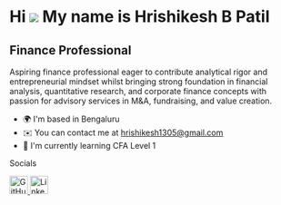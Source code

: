 Hi ![](https://user-images.githubusercontent.com/18350557/176309783-0785949b-9127-417c-8b55-ab5a4333674e.gif) My name is Hrishikesh B Patil
===========================================================================================================================================

Finance Professional
--------------------

Aspiring finance professional eager to contribute analytical rigor and entrepreneurial mindset whilst bringing strong foundation in financial analysis, quantitative research, and corporate finance concepts with passion for advisory services in M&A, fundraising, and value creation.

*   🌍  I'm based in Bengaluru
*   ✉️  You can contact me at [hrishikesh1305@gmail.com](mailto:hrishikesh1305@gmail.com)
*   🧠  I'm currently learning CFA Level 1

Socials
                
<p align="left"> <a href="https://www.github.com/GravityD9" target="_blank" rel="noreferrer"> <picture> <source media="(prefers-color-scheme: dark)" srcset="https://raw.githubusercontent.com/danielcranney/readme-generator/main/public/icons/socials/github-dark.svg" /> <source media="(prefers-color-scheme: light)" srcset="https://raw.githubusercontent.com/danielcranney/readme-generator/main/public/icons/socials/github.svg" /> <img src="https://raw.githubusercontent.com/danielcranney/readme-generator/main/public/icons/socials/github.svg" width="32" height="32" alt="GitHub" title="GitHub" /> </picture> </a> <a href="https://www.linkedin.com/in/hrishikesh-b-patil-1a5b98230/" target="_blank" rel="noreferrer"> <picture> <source media="(prefers-color-scheme: dark)" srcset="https://raw.githubusercontent.com/danielcranney/readme-generator/main/public/icons/socials/linkedin-dark.svg" /> <source media="(prefers-color-scheme: light)" srcset="https://raw.githubusercontent.com/danielcranney/readme-generator/main/public/icons/socials/linkedin.svg" /> <img src="https://raw.githubusercontent.com/danielcranney/readme-generator/main/public/icons/socials/linkedin.svg" width="32" height="32" alt="LinkedIn" title="LinkedIn" /> </picture> </a></p>
